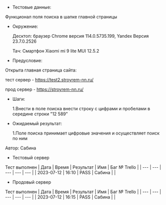 * Тестовые данные:

 Функционал поля поиска в шапке главной страницы
 
 * Окружение: 

	Десктоп: браузер Chrome версия 114.0.5735.199, Yandex Версия 23.7.0.2526
	
	Тач: Cмартфон Xiaomi mi 9 lite MUI 12.5.2
 
 
* Предусловие:

 Открыта главная страница сайта:
 
 тест сервер - https://test2.stroyrem-nn.ru/ 
 
 прод сервер - https://stroyrem-nn.ru/

* Шаги:

  1.Внести в поле поиска внести строку с цифрами и пробелами в середине строки "12 589"

* Ожидаемый результат:

  1.Поле поиска принимает цифровые значения и осуществляет поиск по ним


Автор: Сабина

* Тестовый сервер 

Тест выполнен
| Дата | Время | Результат | Имя | Баг № Trello |
| --- | --- | --- | --- | --- |
| 2023-07-12 | 16:10 | PASS | Сабина |   | 

* Продовый сервер

Тест выполнен
| Дата | Время | Результат | Имя | Баг № Trello |
| --- | --- | --- | --- | --- |
| 2023-07-12 | 16:15 | PASS | Сабина |   | 
